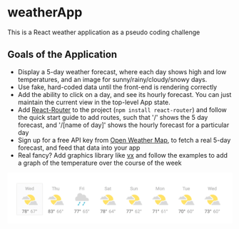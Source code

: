 # weatherApp
This is a React weather application as a pseudo coding challenge

## Goals of the Application

* Display a 5-day weather forecast, where each day shows high and low temperatures, and an image for sunny/rainy/cloudy/snowy days.
* Use fake, hard-coded data until the front-end is rendering correctly
* Add the ability to click on a day, and see its hourly forecast. You can just maintain the current view in the top-level App state.
* Add [React-Router](https://reacttraining.com/react-router/) to the project (`npm install react-router`) and follow the quick start guide to add routes, such that '/' shows the 5 day forecast, and '/[name of day]' shows the hourly forecast for a particular day
* Sign up for a free API key from [Open Weather Map](https://openweathermap.org/), to fetch a real 5-day forecast, and feed that data into your app
* Real fancy? Add graphics library like [vx](https://vx-demo.now.sh/) and follow the examples to add a graph of the temperature over the course of the week

![weatherApp UI](https://github.com/jkeane889/weatherApp/blob/master/assets/weatherAppDesgin.png "UI")
